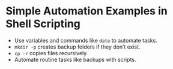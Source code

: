 # Simple Automation Examples in Shell Scripting

- Use variables and commands like `date` to automate tasks.
- `mkdir -p` creates backup folders if they don’t exist.
- `cp -r` copies files recursively.
- Automate routine tasks like backups with scripts.
